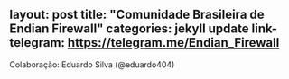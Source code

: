 layout: post
title:  "Comunidade Brasileira de Endian Firewall"
categories: jekyll update
link-telegram: https://telegram.me/Endian_Firewall
---
Colaboração: Eduardo Silva (@eduardo404)
